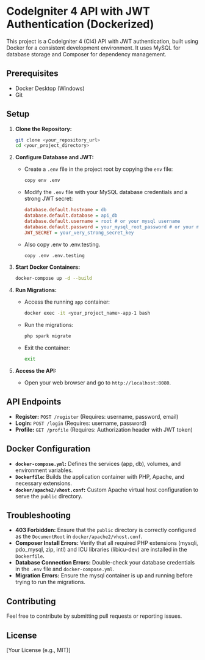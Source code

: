 # CodeIgniter 4 API with JWT Authentication (Dockerized)

This project is a CodeIgniter 4 (CI4) API with JWT authentication, built using Docker for a consistent development environment. It uses MySQL for database storage and Composer for dependency management.

## Prerequisites

* Docker Desktop (Windows)
* Git

## Setup

1.  **Clone the Repository:**

    ```bash
    git clone <your_repository_url>
    cd <your_project_directory>
    ```

2.  **Configure Database and JWT:**

    * Create a `.env` file in the project root by copying the `env` file:
        ```bash
        copy env .env
        ```
    * Modify the `.env` file with your MySQL database credentials and a strong JWT secret:

        ```ini
        database.default.hostname = db
        database.default.database = api_db
        database.default.username = root # or your mysql username
        database.default.password = your_mysql_root_password # or your mysql password
        JWT_SECRET = your_very_strong_secret_key
        ```
    * Also copy .env to .env.testing.
        ```bash
        copy .env .env.testing
        ```

3.  **Start Docker Containers:**

    ```bash
    docker-compose up -d --build
    ```

4.  **Run Migrations:**

    * Access the running `app` container:

        ```bash
        docker exec -it <your_project_name>-app-1 bash
        ```

    * Run the migrations:

        ```bash
        php spark migrate
        ```

    * Exit the container:

        ```bash
        exit
        ```

5.  **Access the API:**

    * Open your web browser and go to `http://localhost:8080`.

## API Endpoints

* **Register:** `POST /register` (Requires: username, password, email)
* **Login:** `POST /login` (Requires: username, password)
* **Profile:** `GET /profile` (Requires: Authorization header with JWT token)

## Docker Configuration

* **`docker-compose.yml`:** Defines the services (app, db), volumes, and environment variables.
* **`Dockerfile`:** Builds the application container with PHP, Apache, and necessary extensions.
* **`docker/apache2/vhost.conf`:** Custom Apache virtual host configuration to serve the `public` directory.

## Troubleshooting

* **403 Forbidden:** Ensure that the `public` directory is correctly configured as the `DocumentRoot` in `docker/apache2/vhost.conf`.
* **Composer Install Errors:** Verify that all required PHP extensions (mysqli, pdo\_mysql, zip, intl) and ICU libraries (libicu-dev) are installed in the `Dockerfile`.
* **Database Connection Errors:** Double-check your database credentials in the `.env` file and `docker-compose.yml`.
* **Migration Errors:** Ensure the mysql container is up and running before trying to run the migrations.

## Contributing

Feel free to contribute by submitting pull requests or reporting issues.

## License

[Your License (e.g., MIT)]